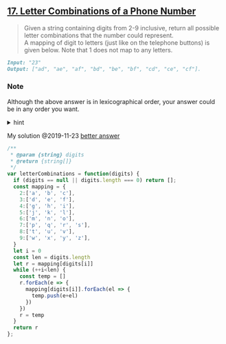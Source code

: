 ## [17. Letter Combinations of a Phone Number](https://leetcode.com/problems/letter-combinations-of-a-phone-number/)
> Given a string containing digits from 2-9 inclusive, return all possible letter combinations that the number could represent.<br>
> A mapping of digit to letters (just like on the telephone buttons) is given below. Note that 1 does not map to any letters.

```md
Input: "23"
Output: ["ad", "ae", "af", "bd", "be", "bf", "cd", "ce", "cf"].
```

### Note
Although the above answer is in lexicographical order, your answer could be in any order you want.

<details>
<summary>hint</summary>
backtracking <br>
用回溯和循环递归重复运行内部函数，设置终止条件
</details>

My solution @2019-11-23  [better answer](https://github.com/Hongbo-Miao/leetcode/blob/master/JavaScript/0017.%20Letter%20Combinations%20of%20a%20Phone%20Number.js)

```js
/**
 * @param {string} digits
 * @return {string[]}
 */
var letterCombinations = function(digits) {
  if (digits == null || digits.length === 0) return [];
  const mapping = {
    2:['a', 'b', 'c'],
    3:['d', 'e', 'f'],
    4:['g', 'h', 'i'],
    5:['j', 'k', 'l'],
    6:['m', 'n', 'o'],
    7:['p', 'q', 'r', 's'],
    8:['t', 'u', 'v'],
    9:['w', 'x', 'y', 'z'],
  }
  let i = 0
  const len = digits.length
  let r = mapping[digits[i]]
  while (++i<len) {
    const temp = []
    r.forEach(e => {
      mapping[digits[i]].forEach(el => {
        temp.push(e+el)
      })
    })
    r = temp
  }
  return r
};
```
